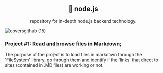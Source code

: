 <h2 align="center">🧵 node.js</h2>

<p align="center">repository for in-depth node.js backend technology.</p>

![coversgithub (15)](https://user-images.githubusercontent.com/101408372/172282508-3d504aab-11c2-401b-b3b6-fe34c398d270.png)

### Project #1: Read and browse files in Markdown; 
The purpose of the project is to load files in markdown through the 'FileSystem' library, go through them and identify if the 'links' that direct to sites (contained in .MD files) are working or not.
